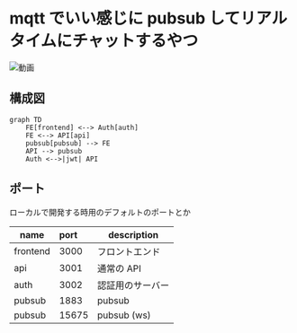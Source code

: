 # mqtt でいい感じに pubsub してリアルタイムにチャットするやつ

![動画](./docs/preview.gif)

## 構成図

```mermaid
graph TD
    FE[frontend] <--> Auth[auth]
    FE <--> API[api]
    pubsub[pubsub] --> FE
    API --> pubsub
    Auth <-->|jwt| API
```

## ポート

ローカルで開発する時用のデフォルトのポートとか

| name     | port  | description      |
| -------- | :---- | ---------------- |
| frontend | 3000  | フロントエンド   |
| api      | 3001  | 通常の API       |
| auth     | 3002  | 認証用のサーバー |
| pubsub   | 1883  | pubsub           |
| pubsub   | 15675 | pubsub (ws)      |
